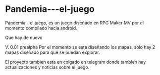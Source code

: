 # Pandemia---el-juego
Pandemia - el juego, es un juego diseñado en RPG Maker MV por el momento compilado hacia android.

Que hay de nuevo

V. 0.01 prealpha
Por el momento se esta diseñando los mapas, solo hay 2 mapas diseñado para que se puedan explorar.

El proyecto tambien esta en colgado en telegram donde tambien hay actualizaciones y noticias sobre
el juego.
